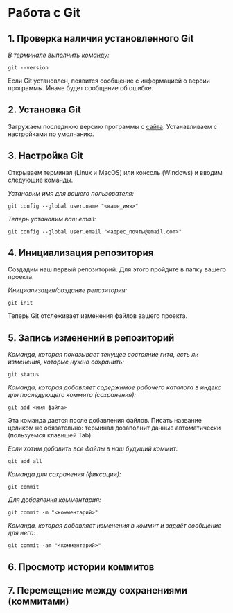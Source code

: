 # Работа с Git
## 1. Проверка наличия установленного Git
*В терминале выполнить команду:*
```
git --version
``` 
Если Git установлен, появится сообщение с информацией о версии программы. Иначе будет сообщение об ошибке.
## 2. Установка Git
Загружаем последнюю версию программы с [сайта](https://git-scm.com/download/). Устанавливаем с настройками по умолчанию.
## 3. Настройка Git
Открываем терминал (Linux и MacOS) или консоль (Windows) и вводим следующие команды.

*Установим имя для вашего пользователя:*
```
git config --global user.name "<ваше_имя>"
```
*Теперь установим ваш email:*
```
git config --global user.email "<адрес_почты@email.com>"
```
## 4. Инициализация репозитория
Создадим наш первый репозиторий. Для этого пройдите в папку вашего проекта.

*Инициализация/создание репозитория:*
```
git init
```
Теперь Git отслеживает изменения файлов вашего проекта. 
## 5. Запись изменений в репозиторий
*Команда, которая показывает текущее состояние гита, есть 
ли изменения, которые нужно сохранить:*
```
git status
```
*Команда, которая добавляет содержимое рабочего каталога 
в индекс для последующего коммита (сохранения):*
```
git add <имя файла>
```
Эта команда дается после добавления
файлов. Писать название целиком не обязательно: терминал дозаполнит данные автоматически (пользуемся клавишей Tab).

*Если хотим добавить все файлы в наш будущий коммит:*
```
git add all
```
*Команда для сохранения (фиксации):*
```
git commit
```
*Для добавления комментария:*
```
git commit -m "<комментарий>"
```
*Команда, которая добавляет изменения в коммит и задаёт сообщение для него:*
```
git commit -am "<комментарий>"
```
## 6. Просмотр истории коммитов
## 7. Перемещение между сохранениями (коммитами)